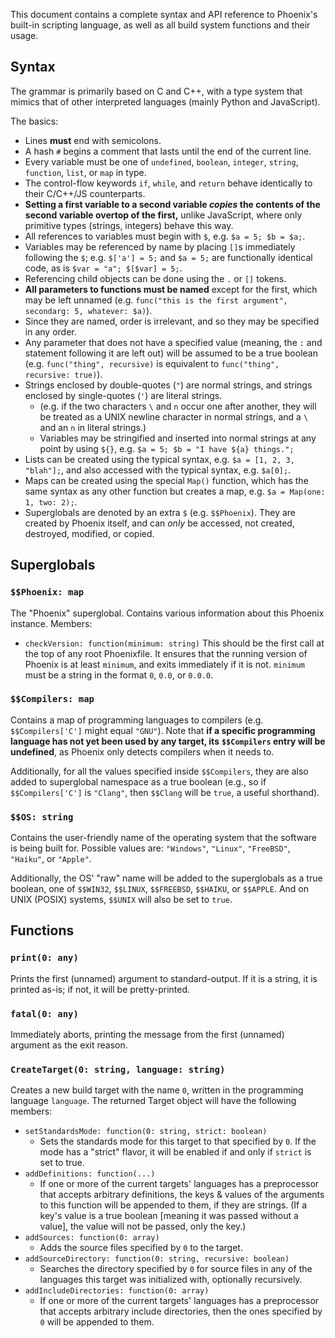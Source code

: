 This document contains a complete syntax and API reference to Phoenix's built-in
scripting language, as well as all build system functions and their usage.

Syntax
---------------------------------------
The grammar is primarily based on C and C++, with a type system that mimics that
of other interpreted languages (mainly Python and JavaScript).

The basics:
 - Lines **must** end with semicolons.
 - A hash `#` begins a comment that lasts until the end of the current line.
 - Every variable must be one of `undefined`, `boolean`, `integer`, `string`,
   `function`, `list`, or `map` in type.
 - The control-flow keywords `if`, `while`, and `return` behave identically to
   their C/C++/JS counterparts.
 - **Setting a first variable to a second variable *copies* the contents of the**
   **second variable overtop of the first,** unlike JavaScript, where only primitive
   types (strings, integers) behave this way.
 - All references to variables must begin with `$`, e.g. `$a = 5; $b = $a;`.
 - Variables may be referenced by name by placing `[]`s immediately following
   the `$`; e.g. `$['a'] = 5;` and `$a = 5;` are functionally identical code,
   as is `$var = "a"; $[$var] = 5;`.
 - Referencing child objects can be done using the `.` or `[]` tokens.
 - **All parameters to functions must be named** except for the first, which
   may be left unnamed (e.g. `func("this is the first argument", secondarg: 5, whatever: $a)`).
  - Since they are named, order is irrelevant, and so they may be specified in any order.
  - Any parameter that does not have a specified value (meaning, the `:` and statement
    following it are left out) will be assumed to be a true boolean
    (e.g. `func("thing", recursive)` is equivalent to `func("thing", recursive: true)`).
 - Strings enclosed by double-quotes (`"`) are normal strings, and strings enclosed by
   single-quotes (`'`) are literal strings.
   - (e.g. if the two characters `\` and `n` occur one after another, they will be treated
     as a UNIX newline character in normal strings, and a `\` and an `n` in literal strings.)
   - Variables may be stringified and inserted into normal strings at any point by using `${}`,
     e.g. `$a = 5; $b = "I have ${a} things.";`
 - Lists can be created using the typical syntax, e.g. `$a = [1, 2, 3, "blah"];`, and
   also accessed with the typical syntax, e.g. `$a[0];`.
 - Maps can be created using the special `Map()` function, which has the same syntax as any
   other function but creates a map, e.g. `$a = Map(one: 1, two: 2);`.
 - Superglobals are denoted by an extra `$` (e.g. `$$Phoenix`). They are created by Phoenix
   itself, and can *only* be accessed, not created, destroyed, modified, or copied.

Superglobals
---------------------------------------
### `$$Phoenix: map`
The "Phoenix" superglobal. Contains various information about this Phoenix instance.
Members:
 - `checkVersion: function(minimum: string)`
   This should be the first call at the top of any root Phoenixfile. It ensures that
   the running version of Phoenix is at least `minimum`, and exits immediately if it
   is not. `minimum` must be a string in the format `0`, `0.0`, or `0.0.0`.

### `$$Compilers: map`
Contains a map of programming languages to compilers (e.g. `$$Compilers['C']` might equal `"GNU"`).
Note that **if a specific programming language has not yet been used by any target, its**
**`$$Compilers` entry will be undefined**, as Phoenix only detects compilers when it needs to.

Additionally, for all the values specified inside `$$Compilers`, they are also added to superglobal
namespace as a true boolean (e.g., so if `$$Compilers['C']` is `"Clang"`, then `$$Clang` will be `true`,
a useful shorthand).

### `$$OS: string`
Contains the user-friendly name of the operating system that the software is
being built for. Possible values are: `"Windows"`, `"Linux"`, `"FreeBSD"`,
`"Haiku"`, or `"Apple"`.

Additionally, the OS' "raw" name will be added to the superglobals as a true
boolean, one of `$$WIN32`, `$$LINUX`, `$$FREEBSD`, `$$HAIKU`, or `$$APPLE`.
And on UNIX (POSIX) systems, `$$UNIX` will also be set to `true`.

Functions
---------------------------------------

### `print(0: any)`
Prints the first (unnamed) argument to standard-output. If it is a string, it
is printed as-is; if not, it will be pretty-printed.

### `fatal(0: any)`
Immediately aborts, printing the message from the first (unnamed) argument as the
exit reason.

### `CreateTarget(0: string, language: string)`
Creates a new build target with the name `0`, written in the programming language
`language`. The returned Target object will have the following members:
 - `setStandardsMode: function(0: string, strict: boolean)`
   - Sets the standards mode for this target to that specified by `0`. If the mode
     has a "strict" flavor, it will be enabled if and only if `strict` is set to true.
 - `addDefinitions: function(...)`
   - If one or more of the current targets' languages has a preprocessor that accepts
     arbitrary definitions, the keys & values of the arguments to this function will be
     appended to them, if they are strings. (If a key's value is a true boolean [meaning it
     was passed without a value], the value will not be passed, only the key.)
 - `addSources: function(0: array)`
   - Adds the source files specified by `0` to the target.
 - `addSourceDirectory: function(0: string, recursive: boolean)`
   - Searches the directory specified by `0` for source files in any of the languages
     this target was initialized with, optionally recursively.
 - `addIncludeDirectories: function(0: array)`
   - If one or more of the current targets' languages has a preprocessor that accepts
     arbitrary include directories, then the ones specified by `0` will be appended
     to them.
